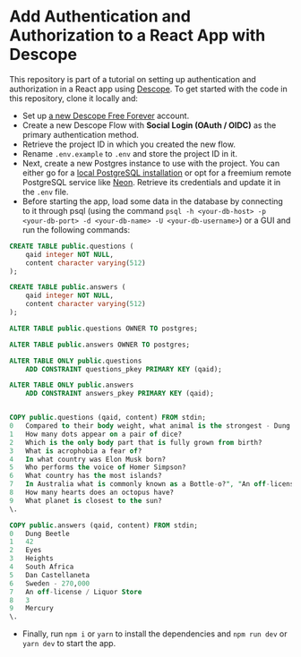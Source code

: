 # Add Authentication and Authorization to a React App with Descope

This repository is part of a tutorial on setting up authentication and authorization in a React app using [Descope](https://www.descope.com/). To get started with the code in this repository, clone it locally and:

* Set up [a new Descope Free Forever](https://www.descope.com/sign-up) account.
* Create a new Descope Flow with **Social Login (OAuth / OIDC)** as the primary authentication method.
* Retrieve the project ID in which you created the new flow.
* Rename `.env.example` to `.env` and store the project ID in it.
* Next, create a new Postgres instance to use with the project. You can either go for a [local PostgreSQL installation](https://www.postgresql.org/download/) or opt for a freemium remote PostgreSQL service like [Neon](https://neon.tech/). Retrieve its credentials and update it in the `.env` file.
* Before starting the app, load some data in the database by connecting to it through psql (using the command `psql -h <your-db-host> -p <your-db-port> -d <your-db-name> -U <your-db-username>`) or a GUI and run the following commands:

```sql
CREATE TABLE public.questions (
    qaid integer NOT NULL,
    content character varying(512)
);

CREATE TABLE public.answers (
    qaid integer NOT NULL,
    content character varying(512)
);

ALTER TABLE public.questions OWNER TO postgres;

ALTER TABLE public.answers OWNER TO postgres;

ALTER TABLE ONLY public.questions
    ADD CONSTRAINT questions_pkey PRIMARY KEY (qaid);

ALTER TABLE ONLY public.answers
    ADD CONSTRAINT answers_pkey PRIMARY KEY (qaid);


COPY public.questions (qaid, content) FROM stdin;
0	Compared to their body weight, what animal is the strongest - Dung Beetle, Elephant, Ant, or Cow?
1	How many dots appear on a pair of dice?
2	Which is the only body part that is fully grown from birth?
3	What is acrophobia a fear of?
4	In what country was Elon Musk born?
5	Who performs the voice of Homer Simpson?
6	What country has the most islands?
7	In Australia what is commonly known as a Bottle-o?", "An off-license / Liquor Store
8	How many hearts does an octopus have?
9	What planet is closest to the sun?
\.

COPY public.answers (qaid, content) FROM stdin;
0	Dung Beetle
1	42
2	Eyes
3	Heights
4	South Africa
5	Dan Castellaneta
6	Sweden - 270,000
7	An off-license / Liquor Store
8	3
9	Mercury
\.
```
* Finally, run `npm i` or `yarn` to install the dependencies and `npm run dev` or `yarn dev` to start the app.